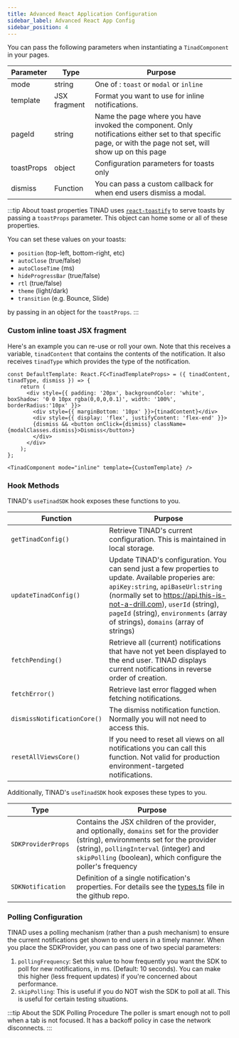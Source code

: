 ```yaml
---
title: Advanced React Application Configuration
sidebar_label: Advanced React App Config
sidebar_position: 4
---
```


You can pass the following parameters when instantiating a `TinadComponent` in your pages.

| Parameter  | Type         | Purpose                                                                                                                                                      |
|------------|--------------|--------------------------------------------------------------------------------------------------------------------------------------------------------------|
| mode       | string       | One of : `toast` or `modal` or `inline`                                                                                                                      |
| template   | JSX fragment | Format you want to use for inline notifications.                                                                                                             |
| pageId     | string       | Name the page where you have invoked the component. Only notifications either set to that specific page, or with the page not set, will show up on this page |
| toastProps | object       | Configuration parameters for toasts only                                                                                                                     |
| dismiss    | Function     | You can pass a custom callback for when end users dismiss a modal.                                                                                           |

:::tip About toast properties TINAD uses
[`react-toastify`](https://www.npmjs.com/package/react-toastify) to
serve toasts by passing a `toastProps` parameter. This object can home
some or all of these properties.

You can set these values on your toasts:

* `position` (top-left, bottom-right, etc)
* `autoClose` (true/false)
* `autoCloseTime` (ms)
* `hideProgressBar` (true/false)
* `rtl` (true/false)
* `theme` (light/dark)
* `transition` (e.g. Bounce, Slide)

by passing in an object for the `toastProps`.
:::

### Custom inline toast JSX fragment

Here's an example you can re-use or roll your own. Note that this
receives a variable, `tinadContent` that contains the contents of the
notification.  It also receives `tinadType` which provides the type of
the notification.

```tsx title="customInline.tsx"
const DefaultTemplate: React.FC<TinadTemplateProps> = ({ tinadContent, tinadType, dismiss }) => {
    return (
      <div style={{ padding: '20px', backgroundColor: 'white', boxShadow: '0 0 10px rgba(0,0,0,0.1)', width: '100%', borderRadius:'10px' }}>
        <div style={{ marginBottom: '10px' }}>{tinadContent}</div>
        <div style={{ display: 'flex', justifyContent: 'flex-end' }}>
        {dismiss && <button onClick={dismiss} className={modalClasses.dismiss}>Dismiss</button>}
        </div>
      </div>
    );
};

<TinadComponent mode="inline" template={CustomTemplate} />

```
### Hook Methods

TINAD's `useTinadSDK` hook exposes these functions to you.

| Function                    | Purpose                                                                                                                                                                                                                                                                                                |
|-----------------------------|--------------------------------------------------------------------------------------------------------------------------------------------------------------------------------------------------------------------------------------------------------------------------------------------------------|
| `getTinadConfig()`          | Retrieve TINAD's current configuration. This is maintained in local storage.                                                                                                                                                                                                                           |
| `updateTinadConfig()`       | Update TINAD's configuration. You can send just a few properties to update. Available properies are: `apiKey:string`, `apiBaseUrl:string` (normally set to https://api.this-is-not-a-drill.com), `userId` (string), `pageId` (string), `environments` (array of strings), `domains` (array of strings) |
| `fetchPending()`            | Retrieve all (current) notifications that have not yet been displayed to the end user. TINAD displays current notifications in reverse order of creation.                                                                                                                                              |
| `fetchError()`              | Retrieve last error flagged when fetching notifications.                                                                                                                                                                                                                                               |
| `dismissNotificationCore()` | The dismiss notification function. Normally you will not need to access this.                                                                                                                                                                                                                          |
| `resetAllViewsCore()`       | If you need to reset all views on all notifications you can call this function. Not valid for production environment-targeted notifications.                                                                                                                                                           |

Additionally, TINAD's `useTinadSDK` hook exposes these types to you.

| Type               | Purpose                                                                                                                                                                                                                                              |
|-----------------------------|--------------------------------------------------------------------------------------------------------------------------------------------------------------------------------------------------------------------------------------------------------------------------------------------------------|
| `SDKProviderProps` | Contains the JSX children of the provider, and optionally, `domains` set for the provider (string), environments set for the provider (string), `pollingInterval` (integer) and `skipPolling` (boolean), which configure the poller's frequency      |
| `SDKNotification`  | Definition of a single notification's properties. For details see the [types.ts](https://github.com/willkessler/this-is-not-a-drill/blob/7f57c4df4d3bf4279119b76a1c99b8ffb1d57148/packages/sdk/react-core/src/types.ts#L28) file in the github repo. |


### Polling Configuration

TINAD uses a polling mechanism (rather than a push mechanism) to
ensure the current notifications get shown to end users in a timely
manner.  When you place the SDKProvider, you can pass one of two
special parameters:

1. `pollingFrequency`: Set this value to how frequently you want the
   SDK to poll for new notifications, in ms. (Default: 10
   seconds). You can make this higher (less frequent updates) if
   you're concerned about performance.
1. `skipPolling`: This is useful if you do NOT wish the SDK to poll at all. This is useful for certain testing situations.

:::tip About the SDK Polling Procedure
The poller is smart enough not to poll when a tab is not focused. It has a backoff policy in case the network disconnects.
:::
